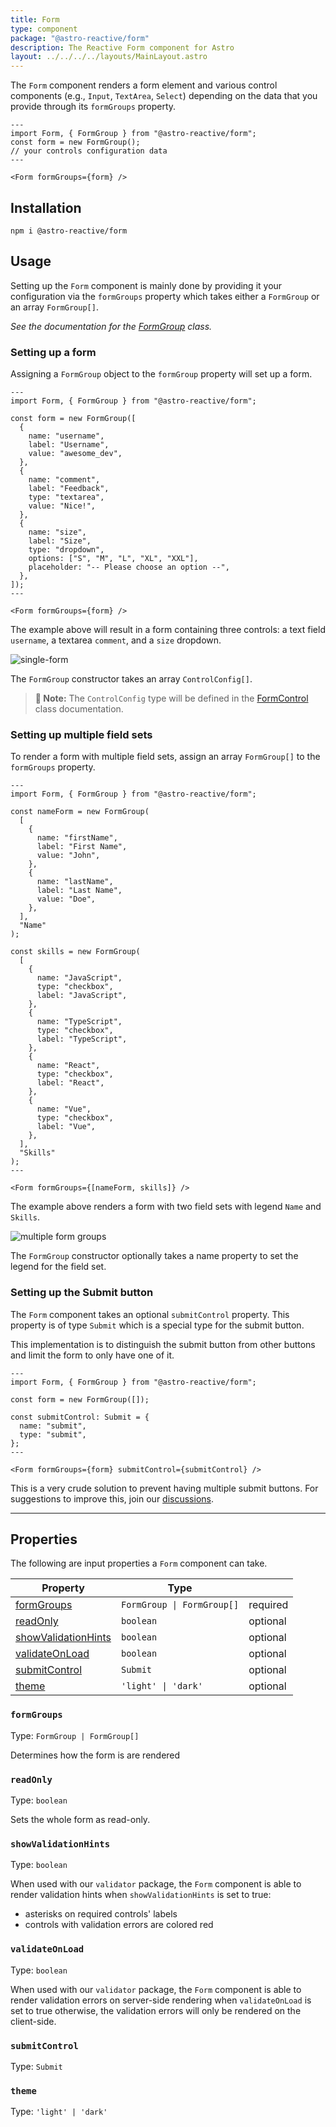 ```yaml
---
title: Form
type: component
package: "@astro-reactive/form"
description: The Reactive Form component for Astro
layout: ../../../../layouts/MainLayout.astro
---
```


The `Form` component renders a form element and various control components (e.g., `Input`, `TextArea`, `Select`) depending on the data that you provide through its `formGroups` property.

```astro
---
import Form, { FormGroup } from "@astro-reactive/form";
const form = new FormGroup();
// your controls configuration data
---

<Form formGroups={form} />
```

## Installation

```
npm i @astro-reactive/form
```

## Usage

Setting up the `Form` component is mainly done by providing it your configuration via the `formGroups` property which takes either a `FormGroup` or an array `FormGroup[]`.

_See the documentation for the [FormGroup](/en/api/form/form-group) class._

### Setting up a form

Assigning a `FormGroup` object to the `formGroup` property will set up a form.

```astro
---
import Form, { FormGroup } from "@astro-reactive/form";

const form = new FormGroup([
  {
    name: "username",
    label: "Username",
    value: "awesome_dev",
  },
  {
    name: "comment",
    label: "Feedback",
    type: "textarea",
    value: "Nice!",
  },
  {
    name: "size",
    label: "Size",
    type: "dropdown",
    options: ["S", "M", "L", "XL", "XXL"],
    placeholder: "-- Please choose an option --",
  },
]);
---

<Form formGroups={form} />
```

The example above will result in a form containing three controls: a text field `username`, a textarea `comment`, and a `size` dropdown.

![single-form](https://user-images.githubusercontent.com/4262489/200187918-95052561-e02c-453d-9a9b-940303a80046.png)

The `FormGroup` constructor takes an array `ControlConfig[]`.

> **📝 Note:** The `ControlConfig` type will be defined in the [FormControl](/en/api/form/form-control) class documentation.

### Setting up multiple field sets

To render a form with multiple field sets, assign an array `FormGroup[]` to the `formGroups` property.

```astro
---
import Form, { FormGroup } from "@astro-reactive/form";

const nameForm = new FormGroup(
  [
    {
      name: "firstName",
      label: "First Name",
      value: "John",
    },
    {
      name: "lastName",
      label: "Last Name",
      value: "Doe",
    },
  ],
  "Name"
);

const skills = new FormGroup(
  [
    {
      name: "JavaScript",
      type: "checkbox",
      label: "JavaScript",
    },
    {
      name: "TypeScript",
      type: "checkbox",
      label: "TypeScript",
    },
    {
      name: "React",
      type: "checkbox",
      label: "React",
    },
    {
      name: "Vue",
      type: "checkbox",
      label: "Vue",
    },
  ],
  "Skills"
);
---

<Form formGroups={[nameForm, skills]} />
```

The example above renders a form with two field sets with legend `Name` and `Skills`.

![multiple form groups](https://user-images.githubusercontent.com/4262489/200191529-ff5fed93-2cd4-4337-9eb2-f47e64259206.png)

The `FormGroup` constructor optionally takes a name property to set the legend for the field set.

### Setting up the Submit button

The `Form` component takes an optional `submitControl` property. This property is of type `Submit` which is a special type for the submit button.

This implementation is to distinguish the submit button from other buttons and limit the form to only have one of it.

```astro
---
import Form, { FormGroup } from "@astro-reactive/form";

const form = new FormGroup([]);

const submitControl: Submit = {
  name: "submit",
  type: "submit",
};
---

<Form formGroups={form} submitControl={submitControl} />
```

This is a very crude solution to prevent having multiple submit buttons. For suggestions to improve this, join our [discussions](https://github.com/ayoayco/astro-reactive-library/discussions).

---

## Properties

The following are input properties a `Form` component can take.

| Property                                    | Type                       |          |
| ------------------------------------------- | -------------------------- | -------- |
| [formGroups](#formgroups)                   | `FormGroup \| FormGroup[]` | required |
| [readOnly](#readonly)                       | `boolean`                  | optional |
| [showValidationHints](#showvalidationhints) | `boolean`                  | optional |
| [validateOnLoad](#validateOnLoad)           | `boolean`                  | optional |
| [submitControl](#submitcontrol)             | `Submit`                   | optional |
| [theme](#theme)                             | `'light' \| 'dark'`        | optional |

### `formGroups`

Type: `FormGroup | FormGroup[]`

Determines how the form is are rendered

### `readOnly`

Type: `boolean`

Sets the whole form as read-only.

### `showValidationHints`

Type: `boolean`

When used with our `validator` package, the `Form` component is able to render validation hints when `showValidationHints` is set to true:

- asterisks on required controls' labels
- controls with validation errors are colored red

### `validateOnLoad`

Type: `boolean`

When used with our `validator` package, the `Form` component is able to render validation errors on server-side rendering when `validateOnLoad` is set to true otherwise, the validation errors will only be rendered on the client-side.

### `submitControl`

Type: `Submit`

### `theme`

Type: `'light' | 'dark'`
